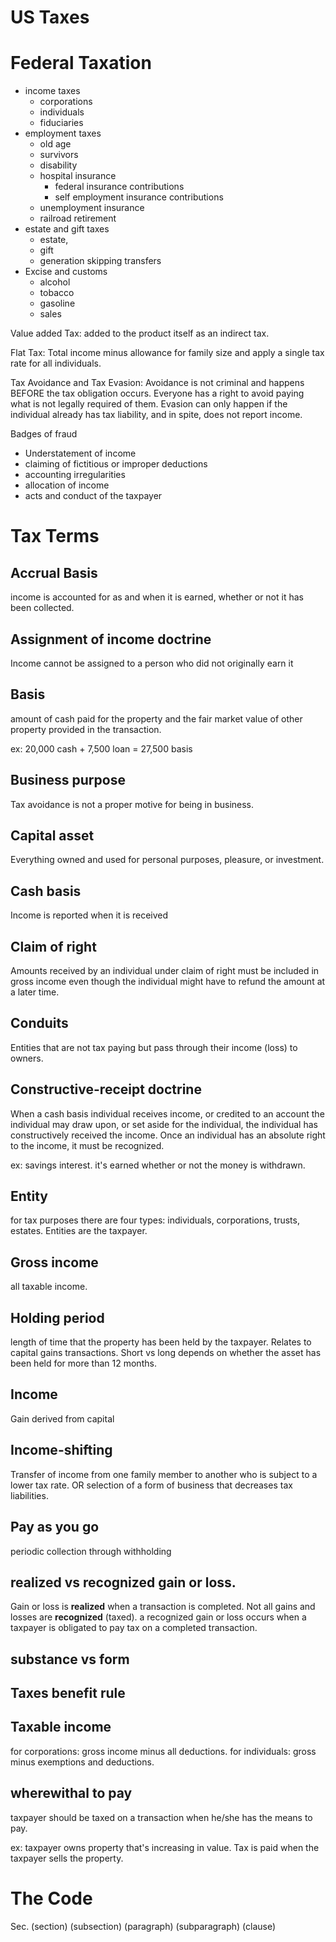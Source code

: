 # US Taxes

# Federal Taxation

- income taxes
	- corporations
	- individuals
	- fiduciaries
- employment taxes
	- old age
	- survivors
	- disability
	- hospital insurance
		- federal insurance contributions
		- self employment insurance contributions
	- unemployment insurance
	- railroad retirement
- estate and gift taxes
	- estate,
	- gift
	- generation skipping transfers
- Excise and customs
	- alcohol
	- tobacco
	- gasoline
	- sales

Value added Tax:
added to the product itself as an indirect tax. 

Flat Tax:
Total income minus allowance for family size and apply a single tax rate for all individuals.

Tax Avoidance and Tax Evasion:
Avoidance is not criminal and happens BEFORE the tax obligation occurs. Everyone has a right to avoid paying what is not legally required of them. Evasion can only happen if the individual already has tax liability, and in spite, does not report income. 

Badges of fraud
- Understatement of income
- claiming of fictitious or improper deductions
- accounting irregularities
- allocation of income
- acts and conduct of the taxpayer

# Tax Terms

## Accrual Basis
income is accounted for as and when it is earned, whether or not it has been collected.

## Assignment of income doctrine
Income cannot be assigned to a person who did not originally earn it

## Basis
amount of cash paid for the property and the fair market value of other property provided in the transaction.

ex: 20,000 cash + 7,500 loan = 27,500 basis

## Business purpose
Tax avoidance is not a proper motive for being in business.

## Capital asset
Everything owned and used for personal purposes, pleasure, or investment.

## Cash basis
Income is reported when it is received

## Claim of right
Amounts received by an individual under claim of right must be included in gross income even though the individual might have to refund the amount at a later time.

## Conduits
Entities that are not tax paying but pass through their income (loss) to owners.

## Constructive-receipt doctrine
When a cash basis individual receives income, or credited to an account the individual may draw upon, or set aside for the individual, the individual has constructively received the income. Once an individual has an absolute right to the income, it must be recognized.

ex: savings interest. it's earned whether or not the money is withdrawn.

## Entity
for tax purposes there are four types: individuals, corporations, trusts, estates. Entities are the taxpayer.

## Gross income
all taxable income.

## Holding period
length of time that the property has been held by the taxpayer. Relates to capital gains transactions. Short vs long depends on whether the asset has been held for more than 12 months. 

## Income
Gain derived from capital

## Income-shifting
Transfer of income from one family member to another who is subject to a lower tax rate. OR selection of a form of business that decreases tax liabilities.

## Pay as you go
periodic collection through withholding

## realized vs recognized gain or loss.
Gain or loss is **realized** when a transaction is completed. Not all gains and losses are **recognized** (taxed). a recognized gain or loss occurs when a taxpayer is obligated to pay tax on a completed transaction.

## substance vs form

## Taxes benefit rule

## Taxable income
for corporations: gross income minus all deductions. for individuals: gross minus exemptions and deductions.

## wherewithal to pay
taxpayer should be taxed on a transaction when he/she has the means to pay.

ex: taxpayer owns property that's increasing in value. Tax is paid when the taxpayer sells the property.

# The Code 

Sec. (section) (subsection) (paragraph) (subparagraph) (clause)

